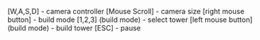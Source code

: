 [W,A,S,D] - camera controller
[Mouse Scroll] - camera size
[right mouse button] - build mode
[1,2,3] (build mode) - select tower
[left mouse button] (build mode) - build tower
[ESC] - pause
